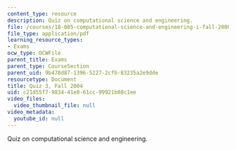 ```yaml
---
content_type: resource
description: Quiz on computational science and engineering.
file: /courses/18-085-computational-science-and-engineering-i-fall-2008/c21d55f7983441e061cc99921b08c1ee_quiz318085f04.pdf
file_type: application/pdf
learning_resource_types:
- Exams
ocw_type: OCWFile
parent_title: Exams
parent_type: CourseSection
parent_uid: 9b478d87-1396-5227-2cfb-83235a2e9dde
resourcetype: Document
title: Quiz 3, Fall 2004
uid: c21d55f7-9834-41e0-61cc-99921b08c1ee
video_files:
  video_thumbnail_file: null
video_metadata:
  youtube_id: null
---
```

Quiz on computational science and engineering.

